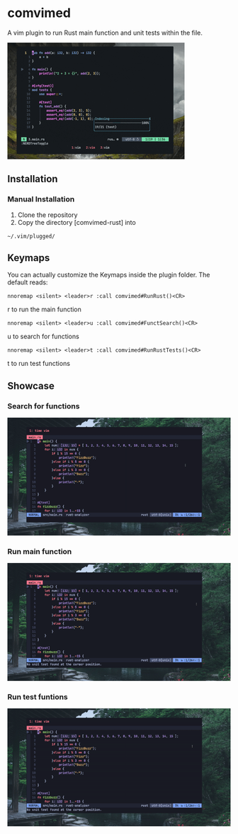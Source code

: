 # comvimed
A vim plugin to run Rust main function and unit tests within the file.

![Alt text](./images/rust.gif)

## Installation

### Manual Installation

1.  Clone the repository
2.  Copy the directory [comvimed-rust] into 
```
~/.vim/plugged/
```

## Keymaps

You can actually customize the Keymaps inside the plugin folder. The default reads: 

```
nnoremap <silent> <leader>r :call comvimed#RunRust()<CR>
```
<leader>r to run the main function

```
nnoremap <silent> <leader>u :call comvimed#FunctSearch()<CR>
```
<leader>u to search for functions

```
nnoremap <silent> <leader>t :call comvimed#RunRustTests()<CR>
```
<leader>t to run test functions

## Showcase

### Search for functions

![Alt text](./images/search_function.gif)

### Run main function

![Alt text](./images/main_function.gif)

### Run test funtions

![Alt text](./images/unit_tests.gif)


